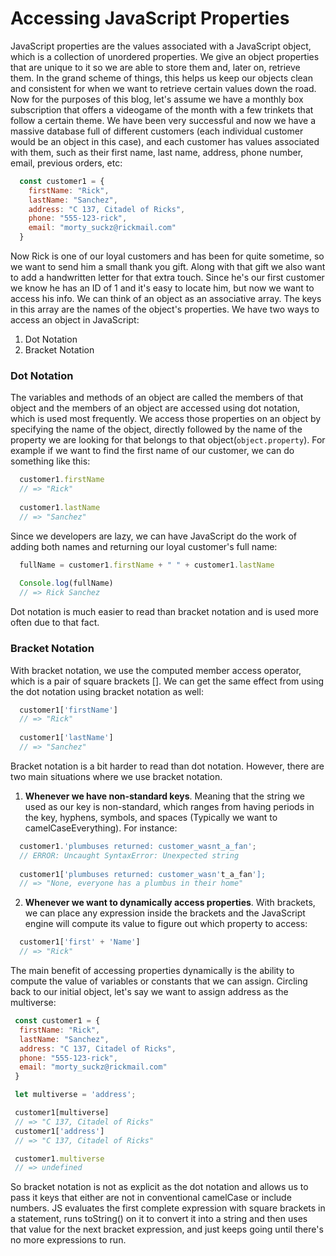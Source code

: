 # Accessing JavaScript Properties

JavaScript properties are the values associated with a JavaScript object, which is a collection of unordered properties. We give an object properties that are unique to it so we are able to store them and, later on, retrieve them. In the grand scheme of things, this helps us keep our objects clean and consistent for when we want to retrieve certain values down the road. Now for the purposes of this blog, let's assume we have a monthly box subscription that offers a videogame of the month with a few trinkets that follow a certain theme. We have been very successful and now we have a massive database full of different customers (each individual customer would be an object in this case), and each customer has values associated with them, such as their first name, last name, address, phone number, email, previous orders, etc:

```javascript
  const customer1 = {
    firstName: "Rick",
    lastName: "Sanchez",
    address: "C 137, Citadel of Ricks",
    phone: "555-123-rick",
    email: "morty_suckz@rickmail.com"
  }
```

Now Rick is one of our loyal customers and has been for quite sometime, so we want to send him a small thank you gift. Along with that gift we also want to add a handwritten letter for that extra touch. Since he's our first customer we know he has an ID of 1 and it's easy to locate him, but now we want to access his info. We can think of an object as an associative array. The keys in this array are the names of the object's properties. We have two ways to access an object in JavaScript:

1. Dot Notation
2. Bracket Notation

### Dot Notation

The variables and methods of an object are called the members of that object and the members of an object are accessed using dot notation, which is used most frequently. We access those properties on an object by specifying the name of the object, directly followed by the name of the property we are looking for that belongs to that object(`object.property`). For example if we want to find the first name of our customer, we can do something like this:

```javascript
  customer1.firstName 
  // => "Rick"
  
  customer1.lastName 
  // => "Sanchez"
```

Since we developers are lazy, we can have JavaScript do the work of adding both names and returning our loyal customer's full name:

```javascript
  fullName = customer1.firstName + " " + customer1.lastName
  
  Console.log(fullName)
  // => Rick Sanchez
```
Dot notation is much easier to read than bracket notation and is used more often due to that fact.

### Bracket Notation

With bracket notation, we use the computed member access operator, which is a pair of square brackets []. We can get the same effect from using the dot notation using bracket notation as well:

```javascript
  customer1['firstName']
  // => "Rick"
  
  customer1['lastName']
  // => "Sanchez"
```

Bracket notation is a bit harder to read than dot notation. However, there are two main situations where we use bracket notation. 
  1. **Whenever we have non-standard keys**. Meaning that the string we used as our key is non-standard, which ranges from having periods in the key, hyphens, symbols, and spaces (Typically we want to camelCaseEverything). For instance:
  
  ```javascript
    customer1.'plumbuses returned: customer_wasnt_a_fan';
    // ERROR: Uncaught SyntaxError: Unexpected string
    
    customer1['plumbuses returned: customer_wasn't_a_fan'];
    // => "None, everyone has a plumbus in their home"
  ```
  2. **Whenever we want to dynamically access properties**. With brackets, we can place any expression inside the brackets and the JavaScript engine will compute its value to figure out which property to access:
  
  ```javascript
    customer1['first' + 'Name']
    // => "Rick"
  ```
  
  The main benefit of accessing properties dynamically is the ability to compute the value of variables or constants that we can assign. Circling back to our initial object, let's say we want to assign address as the multiverse:
  
  ```javascript
   const customer1 = {
    firstName: "Rick",
    lastName: "Sanchez",
    address: "C 137, Citadel of Ricks",
    phone: "555-123-rick",
    email: "morty_suckz@rickmail.com"
   }
  
   let multiverse = 'address';
  
   customer1[multiverse]
   // => "C 137, Citadel of Ricks"
   customer1['address']
   // => "C 137, Citadel of Ricks"
  
   customer1.multiverse
   // => undefined
  ```
So bracket notation is not as explicit as the dot notation and allows us to pass it keys that either are not in conventional camelCase or include numbers. JS evaluates the first complete expression with square brackets in a statement, runs toString() on it to convert it into a string and then uses that value for the next bracket expression, and just keeps going until there's no more expressions to run.

